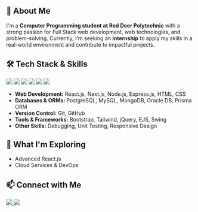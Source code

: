 <section>
    <h2>🚀 About Me</h2>
    <p>I'm a <strong>Computer Programming student at Red Deer Polytechnic</strong> with a strong passion for Full Stack web development, web technologies, and problem-solving. Currently, I'm seeking an <strong>internship</strong> to apply my skills in a real-world environment and contribute to impactful projects.</p>
</section>

<section>
    <h2>🛠 Tech Stack & Skills</h2>
 <div class="tech-icons">
    <img src="https://img.shields.io/badge/Java-ED8B00?style=for-the-badge&logo=java&logoColor=white">
    <img src="https://img.shields.io/badge/JavaScript-F7DF1E?style=for-the-badge&logo=javascript&logoColor=black">
     <img src="https://img.shields.io/badge/SQL-4479A1?style=for-the-badge&logo=mysql&logoColor=white">
    <img src="https://img.shields.io/badge/Python-3776AB?style=for-the-badge&logo=python&logoColor=white">
    <img src="https://img.shields.io/badge/C%23-239120?style=for-the-badge&logo=c-sharp&logoColor=white">
<img src="https://img.shields.io/badge/TypeScript-007ACC?style=for-the-badge&logo=typescript&logoColor=white"></div>
     <ul>
    <li><strong>Web Development:</strong>  React.js, Next.js, Node.js, Express.js, HTML, CSS</li>
    <li><strong>Databases & ORMs: </strong>PostgreSQL, MySQL, MongoDB, Oracle DB,  Prisma ORM</li>
    <li><strong>Version Control:</strong> Git, GitHub</li>
    <li><strong>Tools & Frameworks:</strong> Bootstrap, Tailwind, jQuery, EJS, Swing</li>
    <li><strong>Other Skills:</strong> Debugging, Unit Testing, Responsive Design</li>
</ul>
<!-- <ul>
    <li><strong>Frontend Development:</strong> React.js, Next.js, HTML5, CSS3, Tailwind CSS, Bootstrap, jQuery</li>
    <li><strong>Backend Development:</strong> Node.js, Spring Boot, Express.js, Hono, RESTful APIs</li>
    <li><strong>Databases & ORMs:</strong> PostgreSQL, MySQL, MongoDB, Oracle DB, Prisma ORM</li>
    <li><strong>Cloud & DevOps:</strong> AWS (EC2, S3, CloudFront), Docker, Cloudflare </li>
    <li><strong>Tools & Workflows:</strong> Git/GitHub, Monorepo, CI/CD</li>
    <li><strong>Security:</strong> Token-Based Authentication (JWT), OAuth, NextAuth.js</li>
</ul>
 -->

</section>


<section>
    <h2>🌱 What I'm Exploring</h2>
    <ul>
        <li>Advanced React.js </li>
        <li>Cloud Services & DevOps</li>
    </ul>
</section>

<section>
    <h2>📫 Connect with Me</h2>
    <div class="social-links">
        <a href="https://www.linkedin.com/in/pranav-talwar1">
            <img src="https://img.shields.io/badge/LinkedIn-0077B5?style=for-the-badge&logo=linkedin&logoColor=white">
        </a>   
        
<a href="mailto:talwarpranav929@gmail.com">
            <img src="https://img.shields.io/badge/Email-D14836?style=for-the-badge&logo=gmail&logoColor=white">
        </a>
    </div>
</section>
<br> 


